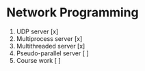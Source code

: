 # Network Programming

1. UDP server [x]
2. Multiprocess server [x]
3. Multithreaded server [x]
4. Pseudo-parallel server [ ]
5. Course work [ ]
